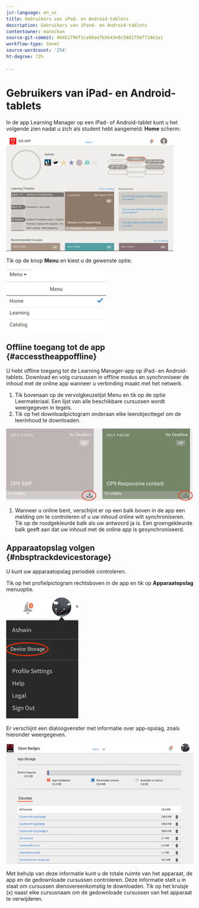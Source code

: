 ```yaml
---
jcr-language: en_us
title: Gebruikers van iPad- en Android-tablets
description: Gebruikers van iPand- en Android-tablets
contentowner: manochan
source-git-commit: 864b1796f1ca99ae7b5643e8c58d1756ff2461a1
workflow-type: tm+mt
source-wordcount: '254'
ht-degree: 72%

---
```




# Gebruikers van iPad- en Android-tablets

In de app Learning Manager op een iPad- of Android-tablet kunt u het volgende zien nadat u zich als student hebt aangemeld: **Home** scherm:

![](assets/screenshot-2015-08-07-12-24-40-e1439211134842.png)

Tik op de knop **Menu** en kiest u de gewenste optie.

![](assets/menu-ipad.png)

## Offline toegang tot de app {#accesstheappoffline}

U hebt offline toegang tot de Learning Manager-app op iPad- en Android-tablets. Download en volg cursussen in offline modus en synchroniseer de inhoud met de online app wanneer u verbinding maakt met het netwerk.

1. Tik bovenaan op de vervolgkeuzelijst Menu en tik op de optie Leermateriaal. Een lijst van alle beschikbare cursussen wordt weergegeven in tegels.
1. Tik op het downloadpictogram onderaan elke leerobjecttegel om de leerinhoud te downloaden.

![](assets/download-ipad.png)

1. Wanneer u online bent, verschijnt er op een balk boven in de app een melding om te controleren of u uw inhoud online wilt synchroniseren. Tik op de roodgekleurde balk als uw antwoord ja is. Een groengekleurde balk geeft aan dat uw inhoud met de online app is gesynchroniseerd.

## Apparaatopslag volgen {#nbsptrackdevicestorage}

U kunt uw apparaatopslag periodiek controleren.

Tik op het profielpictogram rechtsboven in de app en tik op **Apparaatopslag** menuoptie.

![](assets/app-device-storage.png)

Er verschijnt een dialoogvenster met informatie over app-opslag, zoals hieronder weergegeven.

![](assets/app-storage.png)

Met behulp van deze informatie kunt u de totale ruimte van het apparaat, de app en de gedownloade cursussen controleren. Deze informatie stelt u in staat om cursussen dienovereenkomstig te downloaden. Tik op het kruisje (x) naast elke cursusnaam om de gedownloade cursussen van het apparaat te verwijderen.
